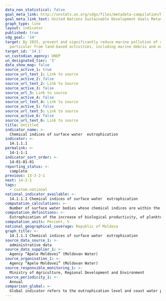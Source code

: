 ```yaml
---
data_non_statistical: false
goal_meta_link: http://unstats.un.org/sdgs/files/metadata-compilation/Metadata-Goal-14.pdf
goal_meta_link_text: United Nations Sustainable Development Goals Metadata (pdf 288kB)
graph_type: line
layout: indicator
published: true
sdg_goal: '14'
target: By 2025, prevent and significantly reduce marine pollution of all kinds, in
  particular from land-based activities, including marine debris and nutrient pollution
target_id: '14.1'
un_custodian_agency: UNEP
un_designated_tier: '3'
data_show_map: false
source_active_1: true
source_url_text_1: Link to source
source_active_2: false
source_url_text_2: Link to Source
source_active_3: false
source_url_3: Link to source
source_active_4: false
source_url_text_4: Link to source
source_active_5: false
source_url_text_5: Link to source
source_active_6: false
source_url_text_6: Link to source
title: Untitled
indicator_name: >-
  Chemical indices of surface water  eutrophication
indicator: >-
  14.1.1.1
permalink: >-
  14-1-1-1
indicator_sort_order: >-
  14-01-01-01
reporting_status: >-
  complete
previous: 13-3-2-1
next: 14-2-1
tags:
  - custom.national
national_indicator_available: >-
  14.1.1.1 Chemical indices of surface water  eutrophication
computation_calculations: >-
  Number of surface water bodies whose chemical indices are within the existing regulations limits out of the total number of surface water bodies X100
computation_definitions: >-
  Eutrophication of the increase of biological productivity, of plankton algae biomass in waterbeds. Eutrophication of waterbeds is favoured by such factors as: presence of some compounds originating from wastewater, nutrient species with nitrogen and phosphorus, biodegradable organic compounds (light and temperature). Chemical indices of eutrophication are: 1) production of biomass, mg/l; 2) content in dissolved oxygen, mg/l; 3) content of nitrogen and phosphorus; 4) ratio between the chemical consumption of oxygen (CCOMn) and concentration in dissolved oxygen; 5) ratio of mineral nitrogen and total phosphorus = 10. Lakes represent a high risk of eutrophication, as compared with watercourses.
computation_units: Percent, %
national_geographical_coverage: Republic of Moldova
graph_title: >-
  14.1.1.1 Chemical indices of surface water  eutrophication
source_data_source_1: >-
  administrative data
source_data_supplier_1: >-
  Agency “Apele Moldovei” (Moldovan Water)
source_organisation_1: >-
  Agency “Apele Moldovei” (Moldovan Water)
source_responsible_monitoring_1: >-
  Ministry of Agriculture, Regional Development and Environment
source_periodicity_1: >-
  Annual
comparison_global: >-
  Global indicator refers to the eutrophication level and coast water pollution, while the national one - as there is no maritime water - refers to the level of eutrophication of surface water bodies from the territory of the country
---
```

